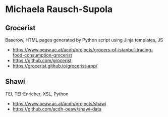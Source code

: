 # Michaela Rausch-Supola

## Grocerist
Baserow, HTML pages generated by Python script using Jinja templates, JS

* https://www.oeaw.ac.at/acdh/projects/grocers-of-istanbul-tracing-food-consumption-grocerist
* https://github.com/grocerist
* https://grocerist.github.io/grocerist-app/

## Shawi
TEI, TEI-Enricher, XSL, Python

* https://www.oeaw.ac.at/acdh/projects/shawi
* https://github.com/acdh-oeaw/shawi-data
